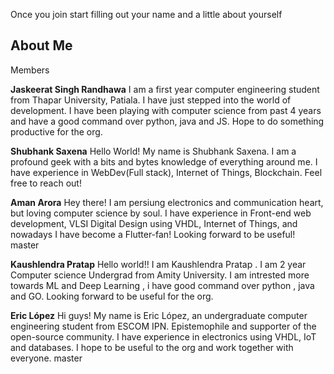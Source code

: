 Once you join start filling out your name and a little about yourself

## About Me ##

Members

**Jaskeerat Singh Randhawa**
I am a first year computer engineering student from Thapar University, Patiala. I have just stepped into the world of development. I have been playing with computer science from past 4 years and have a good command over python, java and JS. Hope to do something productive for the org.


**Shubhank Saxena**
Hello World! My name is Shubhank Saxena. I am a profound geek with a bits and bytes knowledge of everything around me. I have experience in WebDev(Full stack), Internet of Things, Blockchain. Feel free to reach out!


**Aman Arora**
Hey there! I am persiung electronics and communication heart, but loving computer science by soul. I have experience in Front-end web development, VLSI Digital Design using VHDL, Internet of Things, and nowadays I have become a Flutter-fan! Looking forward to be useful!
 master
 
**Kaushlendra Pratap**
Hello world!! I am Kaushlendra Pratap . I am 2 year Computer science Undergrad from Amity University. I am intrested more towards ML and Deep Learning , i have good command over python , java and GO. Looking forward to be useful for the org.

**Eric López**
Hi guys! My name is Eric López, an undergraduate computer engineering student from ESCOM IPN. Epistemophile and supporter of the open-source community. I have experience in electronics using VHDL, IoT and databases. I hope to be useful to the org and work together with everyone.   master
